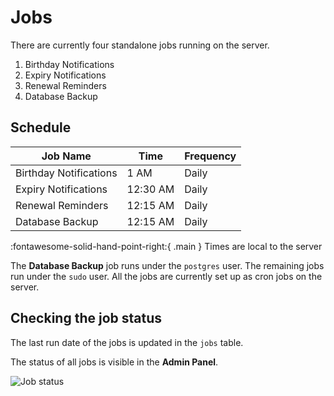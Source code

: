 # Jobs

There are currently four standalone jobs running on the server.

1. Birthday Notifications
2. Expiry Notifications
3. Renewal Reminders
4. Database Backup

## **Schedule**

| Job Name               | Time     | Frequency |
| ---------------------- | -------- | --------- |
| Birthday Notifications | 1 AM     | Daily     |
| Expiry Notifications   | 12:30 AM | Daily     |
| Renewal Reminders      | 12:15 AM | Daily     |
| Database Backup        | 12:15 AM | Daily     |

:fontawesome-solid-hand-point-right:{ .main } Times are local to the server

The **Database Backup** job runs under the `postgres` user. The remaining jobs run under the `sudo` user. All the jobs are currently set up as cron jobs on the server.

## **Checking the job status**

The last run date of the jobs is updated in the `jobs` table.

The status of all jobs is visible in the **Admin Panel**.

![Job status](https://ik.imagekit.io/pwxm960evbp/MES-AA/Docs/job_status_SbsEeBQ0-G.jpg?updatedAt=1631703708188)
